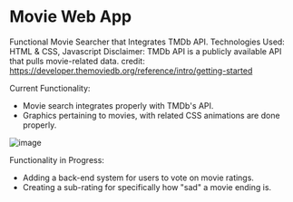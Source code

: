 # Movie Web App
Functional Movie Searcher that Integrates TMDb API.
Technologies Used: HTML & CSS, Javascript
Disclaimer: TMDb API is a publicly available API that pulls movie-related data. credit: https://developer.themoviedb.org/reference/intro/getting-started

Current Functionality:
- Movie search integrates properly with TMDb's API.
- Graphics pertaining to movies, with related CSS animations are done properly.

![image](https://github.com/russellvd/movieapp/assets/60278300/12d1493c-1d92-4233-b123-ef781c2bd932)


Functionality in Progress: 
- Adding a back-end system for users to vote on movie ratings.
- Creating a sub-rating for specifically how "sad" a movie ending is.

